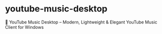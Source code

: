# youtube-music-desktop
🎵 YouTube Music Desktop – Modern, Lightweight &amp; Elegant YouTube Music Client for Windows
